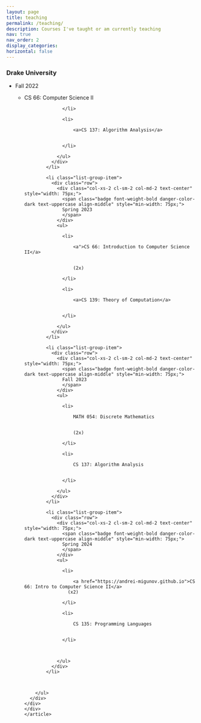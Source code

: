 ```yaml
---
layout: page
title: teaching
permalink: /teaching/
description: Courses I've taught or am currently teaching
nav: true
nav_order: 2
display_categories: 
horizontal: false
---
```


<article>
<div class="cv">
<div class="card mt-3 p-3">
      <h3 class="card-title font-weight-medium">Drake University</h3>
      <div>
        <ul class="card-text font-weight-light list-group list-group-flush">
            <li class="list-group-item">
              <div class="row">
                <div class="col-xs-2 cl-sm-2 col-md-2 text-center" style="width: 75px;">
                  <span class="badge font-weight-bold danger-color-dark text-uppercase align-middle" style="min-width: 75px;">
                  Fall 2022
                  </span>
                </div>
                <ul>
                  <li>
                      <a>CS 66: Computer Science II</a>
                                   
                    
                  </li>
                  
                  <li>
                    
                      <a>CS 137: Algorithm Analysis</a>
                    
                    
                  </li>
                  
                </ul>
              </div>
            </li>
          
            <li class="list-group-item">
              <div class="row">
                <div class="col-xs-2 cl-sm-2 col-md-2 text-center" style="width: 75px;">
                  <span class="badge font-weight-bold danger-color-dark text-uppercase align-middle" style="min-width: 75px;">
                  Spring 2023
                  </span>
                </div>
                <ul>
                  
                  <li>
                    
                      <a">CS 66: Introduction to Computer Science II</a>
                    
                    
                      (2x)
                    
                  </li>
                  
                  <li>
                    
                      <a>CS 139: Theory of Computation</a>
                    
                    
                  </li>
                  
                </ul>
              </div>
            </li>
          
            <li class="list-group-item">
              <div class="row">
                <div class="col-xs-2 cl-sm-2 col-md-2 text-center" style="width: 75px;">
                  <span class="badge font-weight-bold danger-color-dark text-uppercase align-middle" style="min-width: 75px;">
                  Fall 2023
                  </span>
                </div>
                <ul>
                  
                  <li>
                    
                      MATH 054: Discrete Mathematics
                    
                    
                      (2x)
                    
                  </li>
                  
                  <li>
                    
                      CS 137: Algorithm Analysis
                    
                    
                  </li>
                  
                </ul>
              </div>
            </li>
          
            <li class="list-group-item">
              <div class="row">
                <div class="col-xs-2 cl-sm-2 col-md-2 text-center" style="width: 75px;">
                  <span class="badge font-weight-bold danger-color-dark text-uppercase align-middle" style="min-width: 75px;">
                  Spring 2024
                  </span>
                </div>
                <ul>
                  
                  <li>
                    
                      <a href="https://andrei-migunov.github.io">CS 66: Intro to Computer Science II</a>
                    (x2)
                    
                  </li>
                  
                  <li>
                    
                      CS 135: Programming Languages
                    
                    
                  </li>
                  
     
                  
                </ul>
              </div>
            </li>
          

          
        </ul>
      </div>
    </div>
    </div>
    </article>